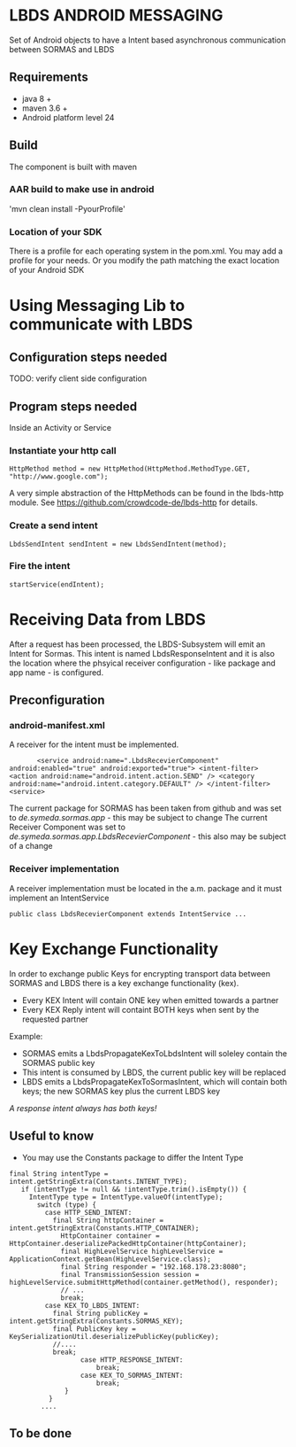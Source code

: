 # LBDS ANDROID MESSAGING

Set of Android objects to have a Intent based asynchronous communication between SORMAS and LBDS 

## Requirements

* java 8 +
* maven 3.6 +
* Android platform level 24

## Build

The component is built with maven

### AAR build to make use in android
'mvn clean install -PyourProfile'

### Location of your SDK

There is a profile for each operating system in the pom.xml. You may add a profile for your needs.
Or you modify the path matching the exact location of your Android SDK

# Using Messaging Lib to communicate with LBDS

## Configuration steps needed

TODO: verify client side configuration

## Program steps needed

Inside an Activity or Service

### Instantiate your http call

`HttpMethod method = new HttpMethod(HttpMethod.MethodType.GET, "http://www.google.com");`

 A very simple abstraction of the HttpMethods can be found in the lbds-http module. 
 See https://github.com/crowdcode-de/lbds-http for details. 

### Create a send intent

`LbdsSendIntent sendIntent = new LbdsSendIntent(method);`

### Fire the intent
`startService(endIntent);`


# Receiving Data from LBDS 

After a request has been processed, the LBDS-Subsystem will emit an Intent for Sormas.
This intent is named LbdsResponseIntent and it is also the location where the phsyical receiver configuration -
 like package and app name - is configured.

## Preconfiguration

### android-manifest.xml

A receiver for the intent must be implemented.

`        <service
             android:name=".LbdsRecevierComponent"
             android:enabled="true"
             android:exported="true">
             <intent-filter>
                 <action android:name="android.intent.action.SEND" />
                 <category android:name="android.intent.category.DEFAULT" />
             </intent-filter>
         <service> `  
         
The current package for SORMAS has been taken from github and was set to _de.symeda.sormas.app_ - this may be subject to change
The current Receiver Component was set to _de.symeda.sormas.app.LbdsRecevierComponent_ - this also may be subject of a change


### Receiver implementation

A receiver implementation must be located in the a.m. package and it must implement an IntentService

`public class LbdsRecevierComponent extends IntentService ...`

# Key Exchange Functionality

In order to exchange public Keys for encrypting transport data between SORMAS and LBDS 
there is a key exchange functionality (kex). 

* Every KEX Intent will contain ONE key when emitted towards a partner
* Every KEX Reply intent will containt BOTH keys when sent by the requested partner

Example:

* SORMAS emits a LbdsPropagateKexToLbdsIntent will soleley contain the SORMAS public key
* This intent is consumed by LBDS, the current public key will be replaced
* LBDS emits a LbdsPropagateKexToSormasIntent, which will contain both keys; the new SORMAS key plus the current LBDS key

_A response intent always has both keys!_

## Useful to know

* You may use the Constants package to differ the Intent Type

```
final String intentType = intent.getStringExtra(Constants.INTENT_TYPE);
   if (intentType != null && !intentType.trim().isEmpty()) {
     IntentType type = IntentType.valueOf(intentType);
       switch (type) {
         case HTTP_SEND_INTENT:
           final String httpContainer = intent.getStringExtra(Constants.HTTP_CONTAINER);
             HttpContainer container = HttpContainer.deserializePackedHttpContainer(httpContainer);
             final HighLevelService highLevelService = ApplicationContext.getBean(HighLevelService.class);
             final String responder = "192.168.178.23:8080";
             final TransmissionSession session = highLevelService.submitHttpMethod(container.getMethod(), responder);
             // ...
             break;
         case KEX_TO_LBDS_INTENT:
           final String publicKey = intent.getStringExtra(Constants.SORMAS_KEY);
           final PublicKey key = KeySerializationUtil.deserializePublicKey(publicKey);
           //....
           break;
                  case HTTP_RESPONSE_INTENT:
                      break;
                  case KEX_TO_SORMAS_INTENT:
                      break;
              }
          }
        ....
```

## To be done
